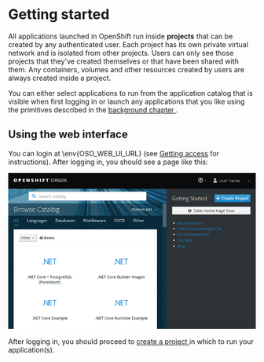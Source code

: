 # Getting started

All applications launched in OpenShift run inside **projects** that can be
created by any authenticated user. Each project has its own private virtual
network and is isolated from other projects. Users can only see those projects
that they've created themselves or that have been shared with them. Any
containers, volumes and other resources created by users are always created
inside a project.

You can either select applications to run from the application catalog that is
visible when first logging in or launch any applications that you like using the
primitives described in the [background chapter ](/cloud/rahti/introduction/background).

## Using the web interface

You can login at \env{OSO_WEB_UI_URL} (see [Getting access](../introduction/access)
for instructions). After logging in, you should see a page like this:

![OpenShift main page](img/openshift_main_page_3.7.png)

After logging in, you should proceed to [create a
project ](/cloud/rahti/usage/projects_and_quota/) in which to run your application(s).
